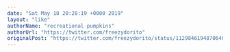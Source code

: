```yaml
---
date: "Sat May 18 20:28:19 +0000 2019"
layout: "like"
authorName: "recreational pumpkins"
authorUrl: "https://twitter.com/freezydorito"
originalPost: "https://twitter.com/freezydorito/status/1129846194870640640"
---
```

